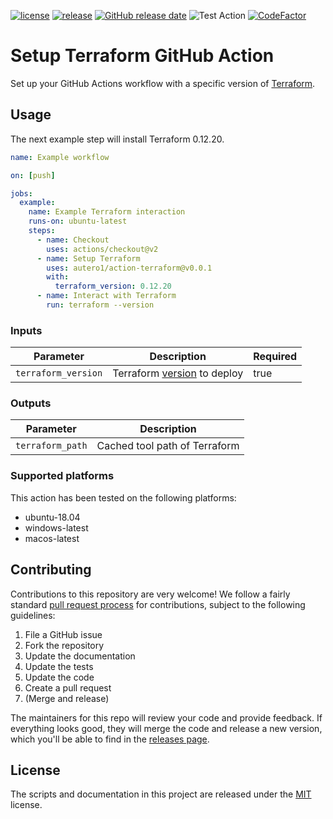 [![license](https://img.shields.io/github/license/autero1/action-terraform)](https://github.com/autero1/action-terraform/blob/master/LICENSE)
[![release](https://img.shields.io/github/release/autero1/action-terraform)](https://github.com/autero1/action-terraform/releases/latest)
[![GitHub release date](https://img.shields.io/github/release-date/autero1/action-terraform.svg)](https://github.com/autero1/action-terraform/releases)
![Test Action](https://github.com/autero1/action-terraform/workflows/Test%20Action/badge.svg?branch=master&event=push)
[![CodeFactor](https://www.codefactor.io/repository/github/autero1/action-terraform/badge)](https://www.codefactor.io/repository/github/autero1/action-terraform)

# Setup Terraform GitHub Action

Set up your GitHub Actions workflow with a specific version of [Terraform](https://www.terraform.io/).

## Usage

The next example step will install Terraform 0.12.20.

```yaml
name: Example workflow

on: [push]

jobs:
  example:
    name: Example Terraform interaction
    runs-on: ubuntu-latest
    steps:
      - name: Checkout
        uses: actions/checkout@v2
      - name: Setup Terraform
        uses: autero1/action-terraform@v0.0.1
        with:
          terraform_version: 0.12.20
      - name: Interact with Terraform
        run: terraform --version
```

### Inputs

| Parameter | Description | Required |
| --------- | ----------- | -------- |
| `terraform_version` | Terraform [version](https://releases.hashicorp.com/terraform/) to deploy | true |

### Outputs

| Parameter | Description |
| --------- | ----------- |
| `terraform_path` | Cached tool path of Terraform |

### Supported platforms

This action has been tested on the following platforms:

* ubuntu-18.04
* windows-latest
* macos-latest


## Contributing

Contributions to this repository are very welcome! We follow a fairly standard [pull request process](
https://help.github.com/articles/about-pull-requests/) for contributions, subject to the following guidelines:

1. File a GitHub issue
1. Fork the repository
1. Update the documentation
1. Update the tests
1. Update the code
1. Create a pull request
1. (Merge and release)

The maintainers for this repo will review your code and provide feedback. If everything looks good, they will merge the
code and release a new version, which you'll be able to find in the [releases page](../../releases).

## License

The scripts and documentation in this project are released under the [MIT](./LICENSE) license.
